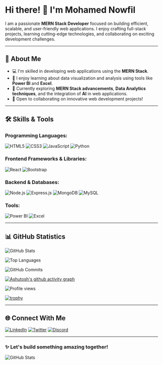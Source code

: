 # Hi there! 👋 I'm Mohamed Nowfil

I am a passionate **MERN Stack Developer** focused on building efficient, scalable, and user-friendly web applications. I enjoy crafting full-stack projects, learning cutting-edge technologies, and collaborating on exciting development challenges.

---

## 🌟 About Me
- 💻 I'm skilled in developing web applications using the **MERN Stack**.
- 🚀 I enjoy learning about data visualization and analysis using tools like **Power BI** and **Excel**.
- 🌱 Currently exploring **MERN Stack advancements**, **Data Analytics techniques**, and the integration of **AI** in web applications.
- 🎯 Open to collaborating on innovative web development projects!

---

## 🛠️ Skills & Tools

### Programming Languages:
![HTML5](https://img.shields.io/badge/-HTML5-E34F26?style=flat&logo=html5&logoColor=white)
![CSS3](https://img.shields.io/badge/-CSS3-1572B6?style=flat&logo=css3&logoColor=white)
![JavaScript](https://img.shields.io/badge/-JavaScript-F7DF1E?style=flat&logo=javascript&logoColor=black)
![Python](https://img.shields.io/badge/-Python-3776AB?style=flat&logo=python&logoColor=white)

### Frontend Frameworks & Libraries:
![React](https://img.shields.io/badge/-React-61DAFB?style=flat&logo=react&logoColor=black)
![Bootstrap](https://img.shields.io/badge/-Bootstrap-7952B3?style=flat&logo=bootstrap&logoColor=white)

### Backend & Databases:
![Node.js](https://img.shields.io/badge/-Node.js-339933?style=flat&logo=node.js&logoColor=white)
![Express.js](https://img.shields.io/badge/-Express.js-000000?style=flat&logo=express&logoColor=white)
![MongoDB](https://img.shields.io/badge/-MongoDB-47A248?style=flat&logo=mongodb&logoColor=white)
![MySQL](https://img.shields.io/badge/-MySQL-4479A1?style=flat&logo=mysql&logoColor=white)

### Tools:
![Power BI](https://img.shields.io/badge/-Power%20BI-F2C811?style=flat&logo=power-bi&logoColor=black)
![Excel](https://img.shields.io/badge/-Excel-217346?style=flat&logo=microsoft-excel&logoColor=white)

---

## 📊 GitHub Statistics

![GitHub Stats](https://github-readme-stats.vercel.app/api?username=Mohamednowfil&show_icons=true&theme=radical&include_all_commits=true&cache_seconds=1800)

![Top Languages](https://github-readme-stats.vercel.app/api/top-langs/?username=Mohamednowfil&layout=compact&theme=radical)

![GitHub Commits](https://github-readme-streak-stats.herokuapp.com/?user=Mohamednowfil&theme=radical)

[![Ashutosh's github activity graph](https://github-readme-activity-graph.vercel.app/graph?username=Mohamednowfil&bg_color=000000&color=ffffff&line=9e4c98&point=ffffff&area=true&hide_border=true)](https://github.com/ashutosh00710/github-readme-activity-graph)

![Profile views](https://komarev.com/ghpvc/?username=Mohamednowfil&color=blue)

[![trophy](https://github-profile-trophy.vercel.app/?username=Mohamednowfil&theme=radical)](https://github.com/Mohamednowfil)


---

## 🌐 Connect With Me

[![LinkedIn](https://img.shields.io/badge/-LinkedIn-0077B5?style=flat&logo=linkedin&logoColor=white)](https://www.linkedin.com/in/mohamednowfil/)
[![Twitter](https://img.shields.io/badge/-Twitter-1DA1F2?style=flat&logo=twitter&logoColor=white)](https://x.com/Mohamednowfil23)
[![Discord](https://img.shields.io/badge/-Discord-5865F2?style=flat&logo=discord&logoColor=white)](https://discordapp.com/users/nowfil6631)

---

### ✨ Let's build something amazing together!

![GitHub Stats](https://github-readme-stats.vercel.app/api?username=Mohamednowfil&show_icons=true&theme=radical&include_all_commits=true&cache_seconds=1800)


